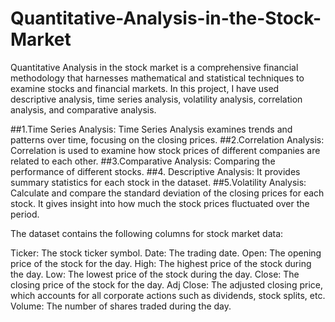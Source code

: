# Quantitative-Analysis-in-the-Stock-Market
Quantitative Analysis in the stock market is a comprehensive financial methodology that harnesses mathematical and statistical techniques to examine stocks and financial markets. 
In this project, I have used descriptive analysis, time series analysis, volatility analysis, correlation analysis, and comparative analysis.

##1.Time Series Analysis: Time Series Analysis examines trends and patterns over time, focusing on the closing prices.
##2.Correlation Analysis: Correlation is used to examine how stock prices of different companies are related to each other.
##3.Comparative Analysis: Comparing the performance of different stocks.
##4. Descriptive Analysis: It provides summary statistics for each stock in the dataset. 
##5.Volatility Analysis: Calculate and compare the standard deviation of the closing prices for each stock. It gives insight into how much the stock prices fluctuated over the period.

The dataset contains the following columns for stock market data:

Ticker: The stock ticker symbol.
Date: The trading date.
Open: The opening price of the stock for the day.
High: The highest price of the stock during the day.
Low: The lowest price of the stock during the day.
Close: The closing price of the stock for the day.
Adj Close: The adjusted closing price, which accounts for all corporate actions such as dividends, stock splits, etc.
Volume: The number of shares traded during the day.
